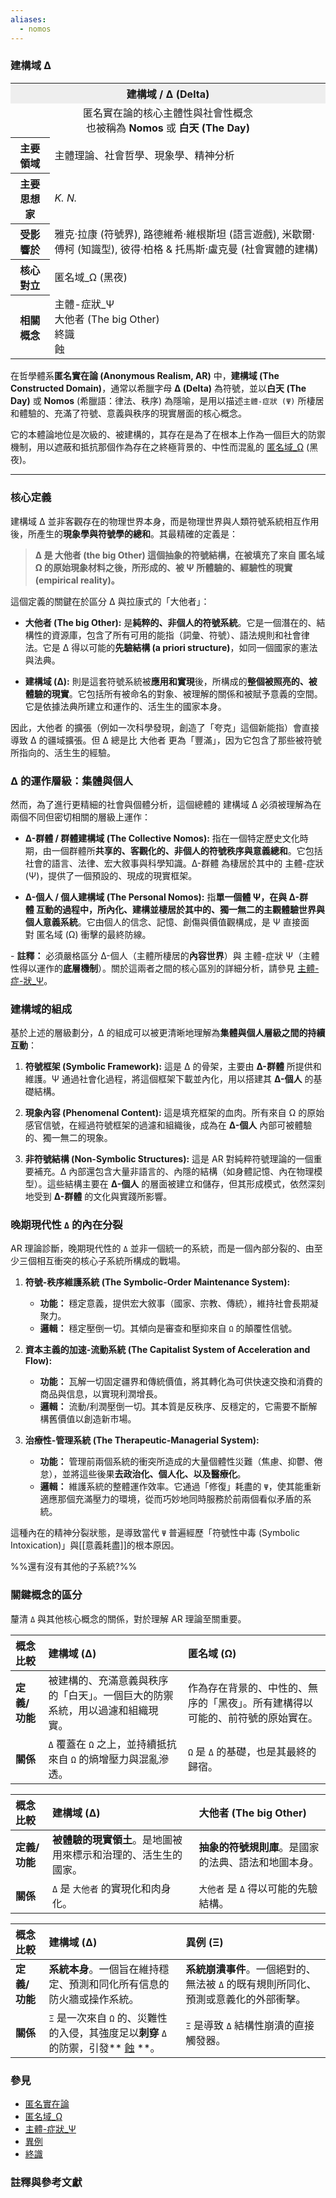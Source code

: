 ```yaml
---
aliases:
  - nomos
---
```




### 建構域 Δ

<table>
  <tr><th colspan="2" style="text-align:center; background-color: #eee;">建構域 / Δ (Delta)</th></tr>
  <tr><td colspan="2" style="text-align:center;">
    匿名實在論的核心主體性與社會性概念<br>也被稱為 <b>Nomos</b> 或 <b>白天 (The Day)</b>
  </td></tr>
  <tr>
    <th>主要領域</th>
    <td>主體理論、社會哲學、現象學、精神分析</td>
  </tr>
  <tr>
    <th>主要思想家</th>
    <td><i>K. N.</i></td>
  </tr>
  <tr>
    <th>受影響於</th>
    <td>
      雅克·拉康 (符號界),
      路德維希·維根斯坦 (語言遊戲),
      米歇爾·傅柯 (知識型),
      彼得·柏格 & 托馬斯·盧克曼 (社會實體的建構)
    </td>
  </tr>
  <tr>
    <th>核心對立</th>
    <td>
      匿名域_Ω (黑夜)
    </td>
  </tr>
  <tr>
    <th>相關概念</th>
    <td>
      主體-症狀_Ψ<br>
      大他者 (The big Other)<br>
      終識<br>
      蝕
    </td>
  </tr>
</table>

在哲學體系**匿名實在論 (Anonymous Realism, AR)** 中，**建構域 (The Constructed Domain)**，通常以希臘字母 **Δ (Delta)** 為符號，並以**白天 (The Day)** 或 **Nomos** (希臘語：律法、秩序) 為隱喻，是用以描述`主體-症狀 (Ψ)` 所棲居和體驗的、充滿了符號、意義與秩序的現實層面的核心概念。

它的本體論地位是次級的、被建構的，其存在是為了在根本上作為一個巨大的防禦機制，用以遮蔽和抵抗那個作為存在之終極背景的、中性而混亂的 [匿名域_Ω](/ar-omega/wiki/匿名域_Ω) (黑夜)。

---

### **核心定義**

建構域 Δ 並非客觀存在的物理世界本身，而是物理世界與人類符號系統相互作用後，所產生的**現象學與符號學的總和**。其最精確的定義是：

> **Δ 是 大他者 (the big Other) 這個抽象的符號結構，在被填充了來自 匿名域 Ω 的原始現象材料之後，所形成的、被 Ψ 所體驗的、經驗性的現實 (empirical reality)。**

這個定義的關鍵在於區分 Δ 與拉康式的「大他者」：

- **大他者 (The big Other):** 是**純粹的、非個人的符號系統**。它是一個潛在的、結構性的資源庫，包含了所有可用的能指（詞彙、符號）、語法規則和社會律法。它是 Δ 得以可能的**先驗結構 (a priori structure)**，如同一個國家的憲法與法典。
    
- **建構域 (Δ):** 則是這套符號系統被**應用和實現**後，所構成的**整個被照亮的、被體驗的現實**。它包括所有被命名的對象、被理解的關係和被賦予意義的空間。它是依據法典所建立和運作的、活生生的國家本身。
    

因此，大他者 的擴張（例如一次科學發現，創造了「夸克」這個新能指）會直接導致 Δ 的疆域擴張。但 Δ 總是比 大他者 更為「豐滿」，因为它包含了那些被符號所指向的、活生生的經驗。

### **Δ 的運作層級：集體與個人**

然而，為了進行更精細的社會與個體分析，這個總體的 建構域 Δ 必須被理解為在兩個不同但密切相關的層級上運作：

-   **Δ-群體 / 群體建構域 (The Collective Nomos):** 指在一個特定歷史文化時期，由一個群體所**共享的、客觀化的、非個人的符號秩序與意義總和**。它包括社會的語言、法律、宏大敘事與科學知識。Δ-群體 為棲居於其中的 主體-症狀 (Ψ)，提供了一個預設的、現成的現實框架。
    
- **Δ-個人 / 個人建構域 (The Personal Nomos):** 指**單一個體 Ψ，在與 Δ-群體 互動的過程中，所內化、建構並棲居於其中的、獨一無二的主觀體驗世界與個人意義系統**。它由個人的信念、記憶、創傷與價值觀構成，是 Ψ 直接面對 匿名域 (Ω) 衝擊的最終防線。

\- **註釋：** 必須嚴格區分 Δ-個人（主體所棲居的**內容世界**）與 主體-症狀 Ψ（主體性得以運作的**底層機制**）。關於這兩者之間的核心區別的詳細分析，請參見 [主體-症-狀_Ψ](/ar-omega/wiki/主體-症-狀_Ψ)。

### **建構域的組成**

基於上述的層級劃分，Δ 的組成可以被更清晰地理解為**集體與個人層級之間的持續互動**：

1. **符號框架 (Symbolic Framework):** 這是 Δ 的骨架，主要由 **Δ-群體** 所提供和維護。Ψ 通過社會化過程，將這個框架下載並內化，用以搭建其 **Δ-個人** 的基礎結構。
    
2. **現象內容 (Phenomenal Content):** 這是填充框架的血肉。所有來自 Ω 的原始感官信號，在經過符號框架的過濾和組織後，成為在 **Δ-個人** 內部可被體驗的、獨一無二的現象。
    
3. **非符號結構 (Non-Symbolic Structures):** 這是 AR 對純粹符號理論的一個重要補充。Δ 內部還包含大量非語言的、內隱的結構（如身體記憶、內在物理模型）。這些結構主要在 **Δ-個人** 的層面被建立和儲存，但其形成模式，依然深刻地受到 **Δ-群體** 的文化與實踐所影響。

### **晚期現代性 `Δ` 的內在分裂**

AR 理論診斷，晚期現代性的 `Δ` 並非一個統一的系統，而是一個內部分裂的、由至少三個相互衝突的核心子系統所構成的戰場。

1.  **符號-秩序維護系統 (The Symbolic-Order Maintenance System):**
    *   **功能：** 穩定意義，提供宏大敘事（國家、宗教、傳統），維持社會長期凝聚力。
    *   **邏輯：** 穩定壓倒一切。其傾向是審查和壓抑來自 `Ω` 的顛覆性信號。

2.  **資本主義的加速-流動系統 (The Capitalist System of Acceleration and Flow):**
    *   **功能：** 瓦解一切固定疆界和傳統價值，將其轉化為可供快速交換和消費的商品與信息，以實現利潤增長。
    *   **邏輯：** 流動/利潤壓倒一切。其本質是反秩序、反穩定的，它需要不斷解構舊價值以創造新市場。

3.  **治療性-管理系統 (The Therapeutic-Managerial System):**
    *   **功能：** 管理前兩個系統的衝突所造成的大量個體性災難（焦慮、抑鬱、倦怠），並將這些後果**去政治化、個人化、以及醫療化**。
    *   **邏輯：** 維護系統的整體運作效率。它通過「修復」耗盡的 `Ψ`，使其能重新適應那個充滿壓力的環境，從而巧妙地同時服務於前兩個看似矛盾的系統。

這種內在的精神分裂狀態，是導致當代 `Ψ` 普遍經歷「符號性中毒 (Symbolic Intoxication)」與[[意義耗盡]]的根本原因。

%%還有沒有其他的子系統?%%

### **關鍵概念的區分**

釐清 `Δ` 與其他核心概念的關係，對於理解 AR 理論至關重要。

| 概念比較 | **建構域 (Δ)** | **匿名域 (Ω)** |
| :--- | :--- | :--- |
| **定義/功能** | 被建構的、充滿意義與秩序的「白天」。一個巨大的防禦系統，用以過濾和組織現實。 | 作為存在背景的、中性的、無序的「黑夜」。所有建構得以可能的、前符號的原始實在。 |
| **關係** | `Δ` 覆蓋在 `Ω` 之上，並持續抵抗來自 `Ω` 的熵增壓力與混亂滲透。 | `Ω` 是 `Δ` 的基礎，也是其最終的歸宿。 |

| 概念比較      | **建構域 (Δ)**                       | **大他者 (The big Other)**      |
| :-------- | :-------------------------------- | :--------------------------- |
| **定義/功能** | **被體驗的現實領土**。是地圖被用來標示和治理的、活生生的國家。 | **抽象的符號規則庫**。是國家的法典、語法和地圖本身。 |
| **關係**    | `Δ` 是 `大他者` 的實現化和肉身化。             | `大他者` 是 `Δ` 得以可能的先驗結構。       |

| 概念比較      | **建構域 (Δ)**                                                      | **異例 (Ξ)**                                     |
| :-------- | :--------------------------------------------------------------- | :--------------------------------------------- |
| **定義/功能** | **系統本身**。一個旨在維持穩定、預測和同化所有信息的防火牆或操作系統。                            | **系統崩潰事件**。一個絕對的、無法被 `Δ` 的既有規則所同化、預測或意義化的外部衝擊。 |
| **關係**    | `Ξ` 是一次來自 `Ω` 的、災難性的入侵，其強度足以**刺穿** `Δ` 的防禦，引發** [蝕](/ar-omega/wiki/蝕) **。 | `Ξ` 是導致 `Δ` 結構性崩潰的直接觸發器。                       |

### **參見**

*   [匿名實在論](/ar-omega/wiki/匿名實在論)
*   [匿名域_Ω](/ar-omega/wiki/匿名域_Ω)
*   [主體-症狀_Ψ](/ar-omega/wiki/主體-症狀_Ψ)
*   [異例](/ar-omega/wiki/異例)
*   [終識](/ar-omega/wiki/終識)

### **註釋與參考文獻**

[^1]: Lacan, Jacques. *Écrits*. 1966. 拉康的「大他者」概念，是 AR 理論在建構 `Δ` 的符號層面時，所進行批判性對話的主要參照點。



